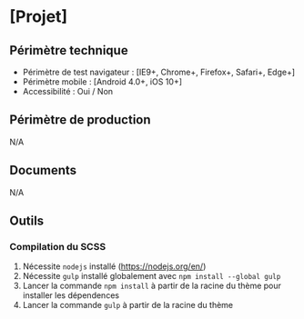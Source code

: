 
# [Projet]


## Périmètre technique

- Périmètre de test navigateur : [IE9+, Chrome+, Firefox+, Safari+, Edge+]
- Périmètre mobile :             [Android 4.0+, iOS 10+]
- Accessibilité :                Oui / Non



## Périmètre de production

N/A



## Documents

N/A



## Outils

### Compilation du SCSS

1. Nécessite `nodejs` installé (https://nodejs.org/en/)
2. Nécessite `gulp` installé globalement avec `npm install --global gulp`
3. Lancer la commande `npm install` à partir de la racine du thème pour
   installer les dépendences
4. Lancer la commande `gulp` à partir de la racine du thème


